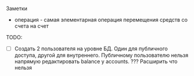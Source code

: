 Заметки
* операция - самая элементарная операция перемещения средств со счета на счет

TODO:
* [ ] Создать 2 пользователя на уровне БД. Один для публичного доступа, другой для внутреннего. Публичному пользователю нельзя напрямую редактировать balance у accounts. ??? Расширить что нельзя
